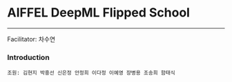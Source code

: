 # AIFFEL DeepML Flipped School
---
Facilitator: 차수연



### Introduction

```
조원: 김현지 박흥선 신은정 안정희 이다정 이예영 장병용 조송희 함태식
```
